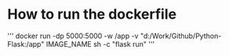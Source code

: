 # How to run the dockerfile

'''
docker run -dp 5000:5000 -w /app -v "d:/Work/Github/Python-Flask:/app" IMAGE_NAME sh -c "flask run"
'''
